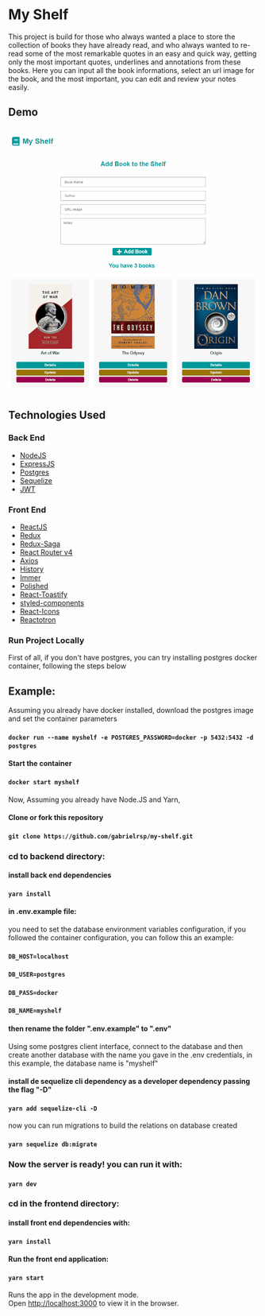 # My Shelf

This project is build for those who always wanted a place to store the collection of books they have already read, and who always wanted to re-read some of the most remarkable quotes in an easy and quick way, getting only the most important quotes, underlines and annotations from these books.
Here you can input all the book informations, select an url image for the book, and the most important, you can edit and review your notes easily. 

## Demo

![](MyShelfDemo.gif)

## Technologies Used
  
  ### Back End
  
  -  [NodeJS](https://nodejs.org/)
  -  [ExpressJS](https://expressjs.com/)
  -  [Postgres](https://postgresql.org/)
  -  [Sequelize](https://sequelize.org/master/)
  -  [JWT](https://jwt.io/)
  
  ### Front End   
  
  -  [ReactJS](https://reactjs.org/)
  -  [Redux](https://redux.js.org/)
  -  [Redux-Saga](https://redux-saga.js.org/)
  -  [React Router v4](https://github.com/ReactTraining/react-router)
  -  [Axios](https://github.com/axios/axios)
  -  [History](https://www.npmjs.com/package/history)
  -  [Immer](https://github.com/immerjs/immer)
  -  [Polished](https://polished.js.org/)
  -  [React-Toastify](https://fkhadra.github.io/react-toastify/)
  -  [styled-components](https://www.styled-components.com/)
  -  [React-Icons](https://react-icons.netlify.com/)
  -  [Reactotron](https://infinite.red/reactotron)
   

### Run Project Locally

First of all, if you don't have postgres, you can try installing postgres docker container, following the steps below

## Example:
Assuming you already have docker installed, download the postgres image and set the container parameters

#### `docker run --name myshelf -e POSTGRES_PASSWORD=docker -p 5432:5432 -d postgres`


####  Start the container

#### `docker start myshelf`

Now, Assuming you already have Node.JS and Yarn, 


#### Clone or fork this repository

#### `git clone https://github.com/gabrielrsp/my-shelf.git`


### cd to backend directory:

#### install back end dependencies

#### `yarn install`


#### in .env.example file:

you need to set the database environment variables configuration, if you followed the container configuration, you can follow this an example:

#### `DB_HOST=localhost`
#### `DB_USER=postgres`
#### `DB_PASS=docker`
#### `DB_NAME=myshelf`


#### then rename the folder ".env.example" to ".env" 

Using some postgres client interface, connect to the database and then create another database with the name you gave in the .env credentials, in this example, the database name is "myshelf"


#### install de sequelize cli dependency as a developer dependency passing the flag "-D"

#### `yarn add sequelize-cli -D`

now you can run migrations to build the relations on database created

#### `yarn sequelize db:migrate`


### Now the server is ready! you can run it with:

#### `yarn dev`


### cd in the frontend directory:

#### install front end dependencies with:

 #### `yarn install`

#### Run the front end application:

#### `yarn start`


Runs the app in the development mode.<br />
Open [http://localhost:3000](http://localhost:3000) to view it in the browser.

